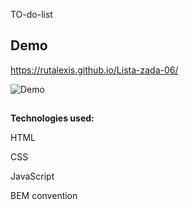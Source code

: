  TO-do-list


## Demo 

https://rutalexis.github.io/Lista-zada-06/

 
![Demo](https://media3.giphy.com/media/OoMZPyvz8RO4AX355x/giphy.gif?cid=790b76116543ea3cd61918f47d56a9ff4494601762ea61f8&rid=giphy.gif&ct=g) 


##

**Technologies used:**

HTML

CSS

JavaScript

BEM convention

